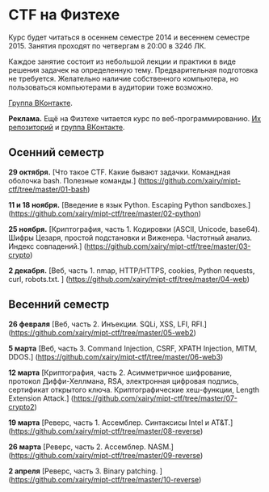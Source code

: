 CTF на Физтехе
==============

Курс будет читаться в осеннем семестре 2014 и весеннем семестре 2015.
Занятия проходят по четвергам в 20:00 в 324б ЛК.

Каждое занятие состоит из небольшой лекции и практики в виде решения задачек на определенную тему.
Предварительная подготовка не требуется.
Желательно наличие собственного компьютера, но пользоваться компьютерами в аудитории тоже возможно.

[Группа ВКонтакте](https://vk.com/mipt_ctf).

**Реклама.**
Ещё на Физтехе читается курс по веб-программированию. [Их репозиторий](https://github.com/vpavlenko/web-programming) и [группа ВКонтакте](https://vk.com/mipt_web).

## Осенний семестр

**29 октября.**
[Что такое CTF. Какие бывают задачки. Командная оболочка bash. Полезные команды.]
(https://github.com/xairy/mipt-ctf/tree/master/01-bash)

**11 и 18 ноября.**
[Введение в язык Python. Escaping Python sandboxes.]
(https://github.com/xairy/mipt-ctf/tree/master/02-python)

**25 ноября.**
[Криптография, часть 1. Кодировки (ASCII, Unicode, base64). Шифры Цезаря, простой подстановки и Виженера. Частотный анализ. Индекс совпадений.]
(https://github.com/xairy/mipt-ctf/tree/master/03-crypto)

**2 декабря.**
[Веб, часть 1. nmap, HTTP/HTTPS, cookies, Python requests, curl, robots.txt. ]
(https://github.com/xairy/mipt-ctf/tree/master/04-web)

## Весенний семестр

**26 февраля**
[Веб, часть 2. Инъекции. SQLi, XSS, LFI, RFI.]
(https://github.com/xairy/mipt-ctf/tree/master/05-web2)

**5 марта**
[Веб, часть 3. Command Injection, CSRF, XPATH Injection, MITM, DDOS.]
(https://github.com/xairy/mipt-ctf/tree/master/06-web3)

**12 марта**
[Криптография, часть 2. Асимметричное шифрование, протокол Диффи-Хеллмана, RSA, электронная цифровая подпись, сертификат открытого ключа. Криптографические хеш-функции, Length Extension Attack.]
(https://github.com/xairy/mipt-ctf/tree/master/07-crypto2)

**19 марта**
[Реверс, часть 1. Ассемблер. Синтаксисы Intel и AT&T.]
(https://github.com/xairy/mipt-ctf/tree/master/08-reverse)

**26 марта**
[Реверс, часть 2. Ассемблер. NASM.]
(https://github.com/xairy/mipt-ctf/tree/master/09-reverse)

**2 апреля**
[Реверс, часть 3. Binary patching. ]
(https://github.com/xairy/mipt-ctf/tree/master/10-reverse)
